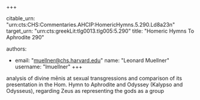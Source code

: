 +++


citable_urn: "urn:cts:CHS:Commentaries.AHCIP:HomericHymns.5.290.Ld8a23n"
target_urn: "urn:cts:greekLit:tlg0013.tlg005:5.290"
title: "Homeric Hymns To Aphrodite 290"

authors:
- email: "muellner@chs.harvard.edu"
  name: "Leonard Muellner"
  username: "lmuellner"
+++

<p>analysis of divine mēnis at sexual transgressions and comparison of its presentation in the Hom. Hymn to Aphrodite and Odyssey (Kalypso and Odysseus), regarding Zeus as representing the gods as a group</p>